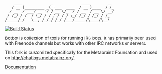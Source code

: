 ```
    ____             _             ____        __ 
   / __ )_________ _(_)___  ____  / __ )____  / /_
  / __  / ___/ __ `/ / __ \/_  / / __  / __ \/ __/
 / /_/ / /  / /_/ / / / / / / /_/ /_/ / /_/ / /_  
/_____/_/   \__,_/_/_/ /_/ /___/_____/\____/\__/  

```

[![Build Status](https://api.travis-ci.org/metabrainz/botbot-web.png)](https://travis-ci.org/BotBotMe/botbot-web)

Botbot is collection of tools for running IRC bots. It has primarily been
used with Freenode channels but works with other IRC networks or servers.

This fork is customized specifically for the Metabrainz Foundation and used on http://chatlogs.metabrainz.org/.

[Documentation](http://botbot.readthedocs.org/en/latest/)
